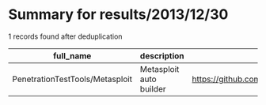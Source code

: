 
# Summary for results/2013/12/30
    
1 records found after deduplication

| full_name | description | html_url | matched_list | matched_count | pushed_at | size | stargazers_count | language | forks_count | vul_ids |
|---------------------------------|-------------------------|----------------------------------------------------|----------------------------------|-----------------|---------------------------|--------|--------------------|------------|---------------|-----------|
| PenetrationTestTools/Metasploit | Metasploit auto builder | https://github.com/PenetrationTestTools/Metasploit | ['metasploit module OR payload'] | 1 | 2013-12-30 15:53:51+00:00 | 144 | 0 | Shell | 0 | [] |
